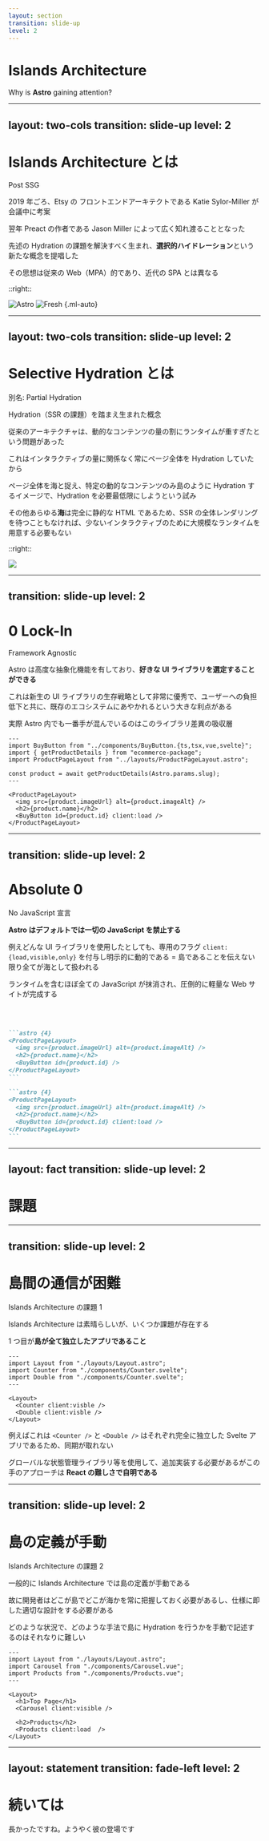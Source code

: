 ```yaml
---
layout: section
transition: slide-up
level: 2
---
```


# Islands Architecture

Why is **Astro** gaining attention?

---
layout: two-cols
transition: slide-up
level: 2
---

# Islands Architecture とは

Post SSG

2019 年ごろ、Etsy の フロントエンドアーキテクトである Katie Sylor-Miller が会議中に考案

翌年 Preact の作者である Jason Miller によって広く知れ渡ることとなった

先述の Hydration の課題を解決すべく生まれ、**選択的ハイドレーション**という新たな概念を提唱した

その思想は従来の Web（MPA）的であり、近代の SPA とは異なる

::right::

<div class="grid mx-4">

![Astro](/islands/astro.svg)
![Fresh](/islands/fresh.svg) {.ml-auto}

</div>

---
layout: two-cols
transition: slide-up
level: 2
---

# Selective Hydration とは

別名: Partial Hydration

Hydration（SSR の課題）を踏まえ生まれた概念

従来のアーキテクチャは、動的なコンテンツの量の割にランタイムが重すぎたという問題があった

これはインタラクティブの量に関係なく常にページ全体を Hydration していたから

ページ全体を海と捉え、特定の動的なコンテンツのみ島のように Hydration するイメージで、Hydration を必要最低限にしようという試み

その他あらゆる**海**は完全に静的な HTML であるため、SSR の全体レンダリングを待つこともなければ、少ないインタラクティブのために大規模なランタイムを用意する必要もない

::right::

![](/islands/islands-architecture.png)

---
transition: slide-up
level: 2
---

# 0 Lock-In

Framework Agnostic

Astro は高度な抽象化機能を有しており、**好きな UI ライブラリを選定することができる**

これは新生の UI ライブラリの生存戦略として非常に優秀で、ユーザーへの負担低下と共に、既存のエコシステムにあやかれるという大きな利点がある

実際 Astro 内でも一番手が混んでいるのはこのライブラリ差異の吸収層

```astro {2,12}
---
import BuyButton from "../components/BuyButton.{ts,tsx,vue,svelte}";
import { getProductDetails } from "ecommerce-package";
import ProductPageLayout from "../layouts/ProductPageLayout.astro";

const product = await getProductDetails(Astro.params.slug);
---

<ProductPageLayout>
  <img src={product.imageUrl} alt={product.imageAlt} />
  <h2>{product.name}</h2>
  <BuyButton id={product.id} client:load />
</ProductPageLayout>
```

---
transition: slide-up
level: 2
---

# Absolute 0

No JavaScript 宣言

**Astro はデフォルトでは一切の JavaScript を禁止する**

例えどんな UI ライブラリを使用したとしても、専用のフラグ `client:{load,visible,only}` を付与し明示的に動的である = 島であることを伝えない限り全てが海として扱われる

ランタイムを含むほぼ全ての JavaScript が抹消され、圧倒的に軽量な Web サイトが完成する

<br />
<br />

````md magic-move
```astro {4}
<ProductPageLayout>
  <img src={product.imageUrl} alt={product.imageAlt} />
  <h2>{product.name}</h2>
  <BuyButton id={product.id} />
</ProductPageLayout>
```

```astro {4}
<ProductPageLayout>
  <img src={product.imageUrl} alt={product.imageAlt} />
  <h2>{product.name}</h2>
  <BuyButton id={product.id} client:load />
</ProductPageLayout>
```
````

---
layout: fact
transition: slide-up
level: 2
---

# 課題

---
transition: slide-up
level: 2
---

# 島間の通信が困難

Islands Architecture の課題 1

Islands Architecture は素晴らしいが、いくつか課題が存在する

1 つ目が**島が全て独立したアプリであること**

```astro {7,8}
---
import Layout from "./layouts/Layout.astro";
import Counter from "./components/Counter.svelte";
import Double from "./components/Counter.svelte";
---

<Layout>
  <Counter client:visble />
  <Double client:visble />
</Layout>
```

例えばこれは `<Counter />` と `<Double />` はそれぞれ完全に独立した Svelte アプリであるため、同期が取れない

グローバルな状態管理ライブラリ等を使用して、追加実装する必要があるがこの手のアプローチは **React の難しさで自明である**

---
transition: slide-up
level: 2
---

# 島の定義が手動

Islands Architecture の課題 2

一般的に Islands Architecture では島の定義が手動である

故に開発者はどこが島でどこが海かを常に把握しておく必要があるし、仕様に即した適切な設計をする必要がある

どのような状況で、どのような手法で島に Hydration を行うかを手動で記述するのはそれなりに難しい

```astro {9,12}
---
import Layout from "./layouts/Layout.astro";
import Carousel from "./components/Carousel.vue";
import Products from "./components/Products.vue";
---

<Layout>
  <h1>Top Page</h1>
  <Carousel client:visible />

  <h2>Products</h2>
  <Products client:load  />
</Layout>
```

---
layout: statement
transition: fade-left
level: 2
---

# 続いては

長かったですね。ようやく彼の登場です
